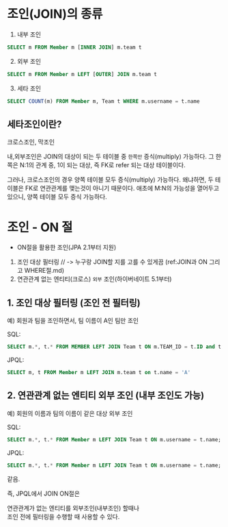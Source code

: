 # 조인(JOIN)의 종류

1. 내부 조인
```sql
SELECT m FROM Member m [INNER JOIN] m.team t
```

2. 외부 조인
```sql
SELECT m FROM Member m LEFT [OUTER] JOIN m.team t
```

3. 세타 조인
```sql
SELECT COUNT(m) FROM Member m, Team t WHERE m.username = t.name
```

## 세타조인이란?
크로스조인, 막조인

내,외부조인은 JOIN의 대상이 되는 두 테이블 중 `한쪽만` 증식(multiply) 가능하다.
그 한쪽은 N:1의 관계 중, 1이 되는 대상, 즉 FK로 refer 되는 대상 테이블이다.

그러나, 크로스조인의 경우 양쪽 테이블 모두 증식(multiply) 가능하다.
왜냐하면, 두 테이블은 FK로 연관관계를 맺는것이 아니기 때문이다. 애초에 M:N의 가능성을 열어두고 있으니,
양쪽 테이블 모두 증식 가능하다.


# 조인 - ON 절

* ON절을 활용한 조인(JPA 2.1부터 지원)
1. 조인 대상 필터링 // -> 누구랑 JOIN할 지를 고를 수 있게끔 (ref:JOIN과 ON 그리고 WHERE절.md)
2. 연관관계 없는 엔티티(크로스) `외부` 조인(하이버네이트 5.1부터)

## 1. 조인 대상 필터링 (조인 전 필터링)

예) 회원과 팀을 조인하면서, 팀 이름이 A인 팀만 조인

SQL:
```sql
SELECT m.*, t.* FROM MEMBER LEFT JOIN Team t ON m.TEAM_ID = t.ID and t.name = 'A'
```


JPQL:
```sql
SELECT m, t FROM Member m LEFT JOIN m.team t on t.name = 'A'
```

## 2. 연관관계 없는 엔티티 외부 조인 (내부 조인도 가능)

예) 회원의 이름과 팀의 이름이 같은 대상 외부 조인

SQL:
```sql
SELECT m.*, t.* FROM Member m LEFT JOIN Team t ON m.username = t.name;
```

JPQL:
```sql
SELECT m.*, t.* FROM Member m LEFT JOIN Team t ON m.username = t.name;
```

같음.

즉, JPQL에서 JOIN ON절은

연관관계가 없는 엔티티를 외부조인(내부조인) 할때나   
조인 전에 필터링을 수행할 때 사용할 수 있다.